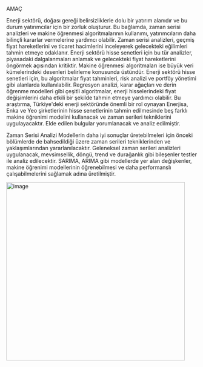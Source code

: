 
AMAÇ

  Enerji sektörü, doğası gereği belirsizliklerle dolu bir yatırım alanıdır ve bu durum yatırımcılar için bir zorluk oluşturur. Bu bağlamda, zaman serisi analizleri ve makine öğrenmesi algoritmalarının kullanımı, yatırımcıların daha bilinçli kararlar vermelerine yardımcı olabilir. Zaman serisi analizleri, geçmiş fiyat hareketlerini ve ticaret hacimlerini inceleyerek gelecekteki eğilimleri tahmin etmeye odaklanır. Enerji sektörü hisse senetleri için bu tür analizler, piyasadaki dalgalanmaları anlamak ve gelecekteki fiyat hareketlerini öngörmek açısından kritiktir. Makine öğrenmesi algoritmaları ise büyük veri kümelerindeki desenleri belirleme konusunda üstündür. Enerji sektörü hisse senetleri için, bu algoritmalar fiyat tahminleri, risk analizi ve portföy yönetimi gibi alanlarda kullanılabilir. Regresyon analizi, karar ağaçları ve derin öğrenme modelleri gibi çeşitli algoritmalar, enerji hisselerindeki fiyat değişimlerini daha etkili bir şekilde tahmin etmeye yardımcı olabilir. Bu araştırma, Türkiye'deki enerji sektöründe önemli bir rol oynayan Enerjisa, Enka ve Yeo şirketlerinin hisse senetlerinin tahmin edilmesinde beş farklı makine öğrenimi modelini kullanacak ve zaman serileri tekniklerini uygulayacaktır. Elde edilen bulgular yorumlanacak ve analiz edilmiştir.

Zaman Serisi Analizi
Modellerin daha iyi sonuçlar üretebilmeleri için önceki bölümlerde de bahsedildiği üzere zaman serileri tekniklerinden ve yaklaşımlarından yararlanılacaktır. Geleneksel zaman serileri analizleri uygulanacak, mevsimsellik, döngü, trend ve durağanlık gibi bileşenler testler ile analiz edilecektir. SARIMA, ARIMA gibi modellerde yer alan değişkenler, makine öğrenimi modellerinin öğrenebilmesi ve daha performanslı çalışabilmelerini sağlamak adına üretilmiştir.


<img width="471" alt="image" src="https://github.com/tolgaburak/Bachelor-s-thesis/assets/80509562/409d8177-9970-4f32-97ea-4dfab46d77dd">
